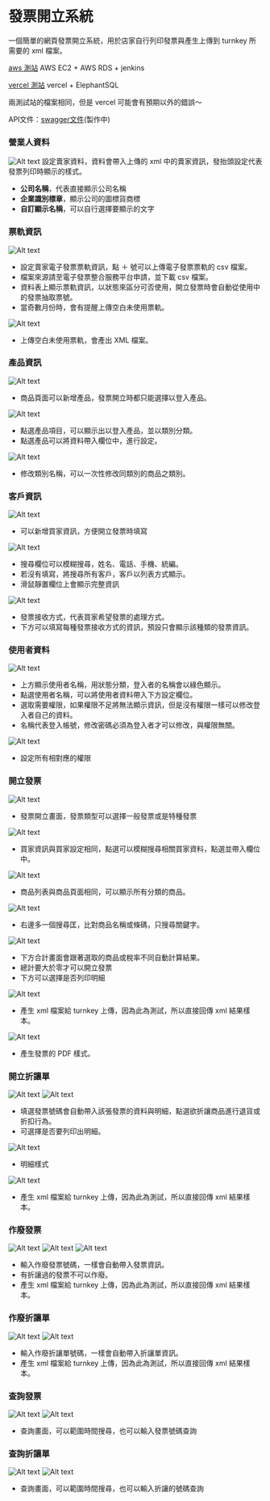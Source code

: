 # 發票開立系統

一個簡單的網頁發票開立系統，用於店家自行列印發票與產生上傳到 turnkey 所需要的 xml 檔案。

[aws 測站](http://invoice.jason1231.com/)
AWS EC2 + AWS RDS + jenkins

[vercel 測站](http://invoices.jason1231.com/)
vercel + ElephantSQL

兩測試站的檔案相同，但是 vercel 可能會有預期以外的錯誤～

API文件：[swagger文件](http://invoice.jason1231.com/api-docs)(製作中)

### 營業人資料
![Alt text](mdImage/image.png)
設定賣家資料，資料會帶入上傳的 xml 中的賣家資訊，發抬頭設定代表發票列印時顯示的樣式。
- **公司名稱**，代表直接顯示公司名稱
- **企業識別標章**，顯示公司的圖標貨商標
- **自訂顯示名稱**，可以自行選擇要顯示的文字

### 票軌資訊
![Alt text](mdImage/image-1.png)

- 設定賣家電子發票票軌資訊，點 ＋ 號可以上傳電子發票票軌的 csv 檔案。
- 檔案來源請至電子發票整合服務平台申請，並下載 csv 檔案。
- 資料表上顯示票軌資訊，以狀態來區分可否使用，開立發票時會自動從使用中的發票抽取票號。
- 當奇數月份時，會有提醒上傳空白未使用票軌。

![Alt text](mdImage/image-30.png)

- 上傳空白未使用票軌，會產出 XML 檔案。

### 產品資訊
![Alt text](mdImage/image-2.png)

- 商品頁面可以新增產品，發票開立時都只能選擇以登入產品。

![Alt text](mdImage/image-3.png)

- 點選產品項目，可以顯示出以登入產品，並以類別分類。
- 點選產品可以將資料帶入欄位中，進行設定。

![Alt text](mdImage/image-4.png)

- 修改類別名稱，可以一次性修改同類別的商品之類別。

### 客戶資訊
![Alt text](mdImage/image-5.png)

- 可以新增買家資訊，方便開立發票時填寫

![Alt text](mdImage/image-6.png)

- 搜尋欄位可以模糊搜尋，姓名、電話、手機、統編。
- 若沒有填寫，將搜尋所有客戶，客戶以列表方式顯示。
- 滑鼠靜置欄位上會顯示完整資訊

![Alt text](mdImage/image-7.png)

- 發票接收方式，代表買家希望發票的處理方式。
- 下方可以填寫每種發票接收方式的資訊，預設只會顯示該種類的發票資訊。

### 使用者資料
![Alt text](mdImage/image-8.png)

- 上方顯示使用者名稱，用狀態分類，登入者的名稱會以綠色顯示。
- 點選使用者名稱，可以將使用者資料帶入下方設定欄位。
- 選取需要權限，如果權限不足將無法顯示資訊，但是沒有權限一樣可以修改登入者自己的資料。
- 名稱代表登入帳號，修改密碼必須為登入者才可以修改，與權限無關。

![Alt text](mdImage/image-9.png)

- 設定所有相對應的權限

### 開立發票
![Alt text](mdImage/image-10.png)

- 發票開立畫面，發票類型可以選擇一般發票或是特種發票

![Alt text](mdImage/image-11.png)

- 買家資訊與買家設定相同，點選可以模糊搜尋相關買家資料，點選並帶入欄位中。

![Alt text](mdImage/image-12.png)

- 商品列表與商品頁面相同，可以顯示所有分類的商品。

![Alt text](mdImage/image-13.png)

- 右邊多一個搜尋匡，比對商品名稱或條碼，只搜尋關鍵字。

![Alt text](mdImage/image-14.png)

- 下方合計畫面會跟著選取的商品或稅率不同自動計算結果。
- 總計要大於零才可以開立發票
- 下方可以選擇是否列印明細

![Alt text](mdImage/image-15.png)

- 產生 xml 檔案給 turnkey 上傳，因為此為測試，所以直接回傳 xml 結果樣本。

![Alt text](mdImage/image-16.png)

- 產生發票的 PDF 樣式。

### 開立折讓單
![Alt text](mdImage/image-25.png)
![Alt text](mdImage/image-17.png)

- 填選發票號碼會自動帶入該張發票的資料與明細，點選欲折讓商品進行退貨或折扣行為。
- 可選擇是否要列印出明細。

![Alt text](mdImage/image-18.png)

- 明細樣式

![Alt text](mdImage/image-19.png)

- 產生 xml 檔案給 turnkey 上傳，因為此為測試，所以直接回傳 xml 結果樣本。

### 作廢發票
![Alt text](mdImage/image-20.png)
![Alt text](mdImage/image-21.png)
![Alt text](mdImage/image-22.png)

- 輸入作廢發票號碼，一樣會自動帶入發票資訊。
- 有折讓過的發票不可以作廢。
- 產生 xml 檔案給 turnkey 上傳，因為此為測試，所以直接回傳 xml 結果樣本。
### 作廢折讓單
![Alt text](mdImage/image-23.png)
![Alt text](mdImage/image-24.png)
- 輸入作廢折讓單號碼，一樣會自動帶入折讓單資訊。
- 產生 xml 檔案給 turnkey 上傳，因為此為測試，所以直接回傳 xml 結果樣本。

### 查詢發票
![Alt text](mdImage/image-29.png)
![Alt text](mdImage/image-26.png)

- 查詢畫面，可以範圍時間搜尋，也可以輸入發票號碼查詢
### 查詢折讓單
![Alt text](mdImage/image-27.png)
![Alt text](mdImage/image-28.png)

- 查詢畫面，可以範圍時間搜尋，也可以輸入折讓的號碼查詢
<!-- ### 下載媒體申報檔 -->